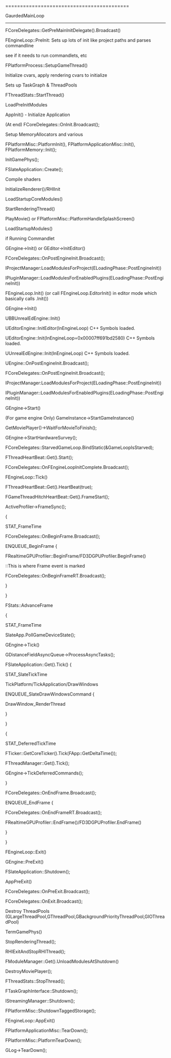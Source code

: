 ==========================================

GaurdedMainLoop

---

FCoreDelegates::GetPreMainInitDelegate().Broadcast()

FEngineLoop::PreInit: Sets up lots of init like project paths and parses commandline

see if it needs to run commandlets, etc

FPlatformProcess::SetupGameThread()

Initialize cvars, apply rendering cvars to initialize

Sets up TaskGraph & ThreadPools

FThreadStats::StartThread()

LoadPreInitModules

AppInit() - Initialize Application

(At end) FCoreDelegates::OnInit.Broadcast();

Setup MemoryAllocators and various

FPlatformMisc::PlatformInit(), FPlatformApplicationMisc::Init(), FPlatformMemory::Init();

InitGamePhys();

FSlateApplication::Create();

Compile shaders

InitializeRenderer()/RHIInit

LoadStartupCoreModules()

StartRenderingThread()

PlayMovie() or FPlatformMisc::PlatformHandleSplashScreen()

LoadStartupModules()

if Running Commandlet

GEngine-&gt;Init() or GEditor-&gt;InitEditor()

FCoreDelegates::OnPostEngineInit.Broadcast();

IProjectManager:LoadModulesForProject(ELoadingPhase::PostEngineInit))

IPluginManager::LoadModulesForEnabledPlugins(ELoadingPhase::PostEngineInit))

FEngineLoop.Init() (or call FEngineLoop.EditorInit() in editor mode which basically calls .Init())

GEngine-&gt;Init()

UBBUnrealEdEngine::Init()

UEditorEngine::InitEditor(InEngineLoop) C++ Symbols loaded.

UEditorEngine::Init(InEngineLoop=0x00007ff691bd2580) C++ Symbols loaded.

UUnrealEdEngine::Init(InEngineLoop) C++ Symbols loaded.

UEngine::OnPostEngineInit.Broadcast();

FCoreDelegates::OnPostEngineInit.Broadcast();

IProjectManager:LoadModulesForProject(ELoadingPhase::PostEngineInit))

IPluginManager::LoadModulesForEnabledPlugins(ELoadingPhase::PostEngineInit))

GEngine-&gt;Start()

(For game engine Only) GameInstance-&gt;StartGameInstance()

GetMoviePlayer()-&gt;WaitForMovieToFinish();

GEngine-&gt;StartHardwareSurvey();

FCoreDelegates::StarvedGameLoop.BindStatic(&GameLoopIsStarved);

FThreadHeartBeat::Get().Start();

FCoreDelegates::OnFEngineLoopInitComplete.Broadcast();

FEngineLoop::Tick()

FThreadHeartBeat::Get().HeartBeat(true);

FGameThreadHitchHeartBeat::Get().FrameStart();

ActiveProfiler-&gt;FrameSync();

{

STAT_FrameTime

FCoreDelegates::OnBeginFrame.Broadcast();

ENQUEUE_BeginFrame {

FRealtimeGPUProfiler::BeginFrame/FD3DGPUProfiler.BeginFrame()

::This is where Frame event is marked

FCoreDelegates::OnBeginFrameRT.Broadcast();

}

}

FStats::AdvanceFrame

{

STAT_FrameTime

SlateApp.PollGameDeviceState();

GEngine-&gt;Tick()

GDistanceFieldAsyncQueue-&gt;ProcessAsyncTasks();

FSlateApplication::Get().Tick() {

STAT_SlateTickTime

TickPlatform/TickApplication/DrawWindows

ENQUEUE_SlateDrawWindowsCommand {

DrawWindow_RenderThread

}

}

{

STAT_DeferredTickTime

FTicker::GetCoreTicker().Tick(FApp::GetDeltaTime());

FThreadManager::Get().Tick();

GEngine-&gt;TickDeferredCommands();

}

FCoreDelegates::OnEndFrame.Broadcast();

ENQUEUE_EndFrame {

FCoreDelegates::OnEndFrameRT.Broadcast();

FRealtimeGPUProfiler::EndFrame()/FD3DGPUProfiler.EndFrame()

}

}

FEngineLoop::Exit()

GEngine::PreExit()

FSlateApplication::Shutdown();

AppPreExit()

FCoreDelegates::OnPreExit.Broadcast();

FCoreDelegates::OnExit.Broadcast();

Destroy ThreadPools (GLargeThreadPool,GThreadPool,GBackgroundPriorityThreadPool,GIOThreadPool)

TermGamePhys()

StopRenderingThread();

RHIExitAndStopRHIThread();

FModuleManager::Get().UnloadModulesAtShutdown()

DestroyMoviePlayer();

FThreadStats::StopThread();

FTaskGraphInterface::Shutdown();

IStreamingManager::Shutdown();

FPlatformMisc::ShutdownTaggedStorage();

FEngineLoop::AppExit()

FPlatformApplicationMisc::TearDown();

FPlatformMisc::PlatformTearDown();

GLog-&gt;TearDown();
